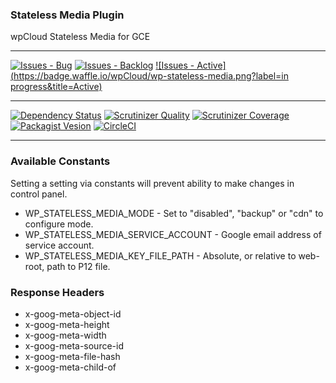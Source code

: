 ### Stateless Media Plugin

wpCloud Stateless Media for GCE

***
[![Issues - Bug](https://badge.waffle.io/wpCloud/wp-stateless-media.png?label=bug&title=Bugs)](http://waffle.io/wpCloud/wp-stateless-media)
[![Issues - Backlog](https://badge.waffle.io/wpCloud/wp-stateless-media.png?label=backlog&title=Backlog)](http://waffle.io/wpCloud/wp-stateless-media/)
[![Issues - Active](https://badge.waffle.io/wpCloud/wp-stateless-media.png?label=in progress&title=Active)](http://waffle.io/wpCloud/wp-stateless-media/)
***
[![Dependency Status](https://gemnasium.com/wpCloud/wp-stateless-media.svg)](https://gemnasium.com/wpCloud/wp-stateless-media)
[![Scrutinizer Quality](http://img.shields.io/scrutinizer/g/wpCloud/wp-stateless-media.svg)](https://scrutinizer-ci.com/g/wpCloud/wp-stateless-media)
[![Scrutinizer Coverage](http://img.shields.io/scrutinizer/coverage/g/wpCloud/wp-stateless-media.svg)](https://scrutinizer-ci.com/g/wpCloud/wp-stateless-media)
[![Packagist Vesion](http://img.shields.io/packagist/v/wpCloud/wp-stateless-media.svg)](https://packagist.org/packages/wpCloud/wp-stateless-media)
[![CircleCI](https://circleci.com/gh/wpCloud/wp-stateless-media.png)](https://circleci.com/gh/wpCloud/wp-stateless-media)
***


### Available Constants
Setting a setting via constants will prevent ability to make changes in control panel.

* WP_STATELESS_MEDIA_MODE - Set to "disabled", "backup" or "cdn" to configure mode. 
* WP_STATELESS_MEDIA_SERVICE_ACCOUNT - Google email address of service account.
* WP_STATELESS_MEDIA_KEY_FILE_PATH - Absolute, or relative to web-root, path to P12 file.

### Response Headers

* x-goog-meta-object-id
* x-goog-meta-height
* x-goog-meta-width
* x-goog-meta-source-id
* x-goog-meta-file-hash
* x-goog-meta-child-of
